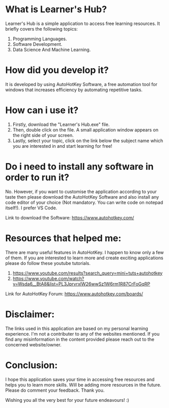 # What is Learner's Hub?
Learner's Hub is a simple application to access free learning resources. It briefly covers the following topics:
1. Programming Languages.
2. Software Development.
3. Data Science And Machine Learning.

# How did you develop it?
It is developed by using AutoHotKey Software, a free automation tool for windows that increases efficiency by automating repetitive tasks.

# How can i use it?
1. Firstly, download the "Learner's Hub.exe" file. 
2. Then, double click on the file. A small application window appears on the right side of your screen. 
3. Lastly, select your topic, click on the link below the subject name which you are interested in and start learning for free! 


# Do i need to install any software in order to run it?
No. However, if you want to customise the application according to your taste then please download the AutoHotKey Software and also install any code editor of your choice (Not mandatory. You can write code on notepad itself!). I prefer VS Code.

Link to download the Software: https://www.autohotkey.com/

# Resources that helped me:
There are many useful features in AutoHotKey. I happen to know only a few of them. If you are interested to learn more and create exciting applications please do follow these youtube tutorials. 

1. https://www.youtube.com/results?search_query=mini+tuts+autohotkey 
2. https://www.youtube.com/watch?v=Wsda6__BtA8&list=PL3JprvrxlW26wwSz1W6rm1R87CrFoGqRP

Link for AutoHotKey Forum: https://www.autohotkey.com/boards/

# Disclaimer:
The links used in this application are based on my personal learning experience. I'm not a contributer to any of the websites mentioned. If you find any misinformation in the content provided please reach out to the concerned website/owner. 

# Conclusion:
I hope this application saves your time in accessing free resources and helps you to learn more skills. Will be adding more resources in the future. Please do comment your feedback. Thank you.

Wishing you all the very best for your future endeavours! :)
